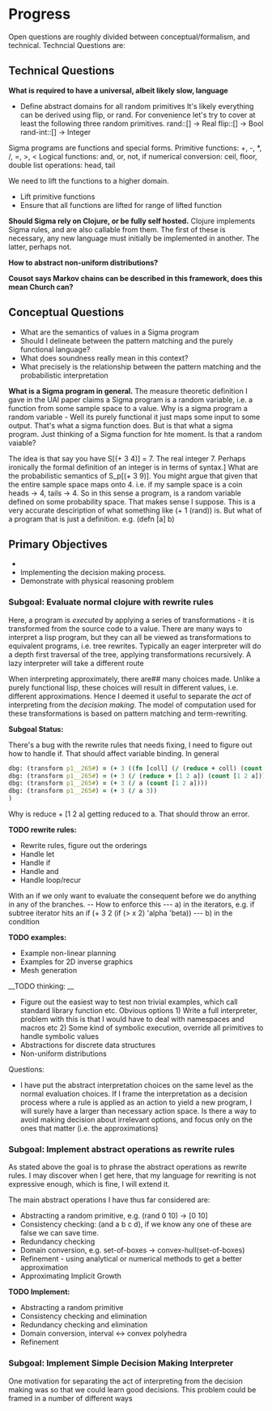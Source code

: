 # Progress

Open questions are roughly divided between conceptual/formalism, and technical.
Techncial Questions are:
## Technical Questions ##

__What is required to have a universal, albeit likely slow, language__
- Define abstract domains for all random primitives
It's likely everything can be derived using flip, or rand.  For convenience let's try to cover at least the following three random primitives.
rand::[] -> Real
flip::[] -> Bool
rand-int::[] -> Integer

Sigma programs are functions and special forms.
Primitive functions: +, -, *, /, =, >, <
Logical functions: and, or, not, if
numerical conversion: ceil, floor, double
list operations: head, tail

We need to lift the functions to a higher domain.

- Lift primitive functions
- Ensure that all functions are lifted for range of lifted function

__Should Sigma rely on Clojure, or be fully self hosted.__
Clojure implements Sigma rules, and are also callable from them.
The first of these is necessary, any new language must initially be implemented in another. The latter, perhaps not.

__How to abstract non-uniform distributions?__

__Cousot says Markov chains can be described in this framework, does this mean Church can?__

## Conceptual Questions
- What are the semantics of values in a Sigma program
- Should I delineate between the pattern matching and the purely functional language?
- What does soundness really mean in this context?
- What precisely is the relationship between the pattern matching and the probabilistic interpretation

__What is a Sigma program in general.__
The measure theoretic definition I gave in the UAI paper claims a Sigma program is a random variable, i.e. a function from some sample space to a value.
Why is a sigma program a random variable - Well its purely functional it just maps some input to some output.  That's what a sigma function does.  But is that what a sigma program.  Just thinking of a Sigma function for hte moment.  Is that a random vaiable?  

The idea is that say you have S[(+ 3 4)] = 7. The real integer 7.  Perhaps ironically the formal definition of  an integer is in terms of syntax.]
What are the probabilistic semantics of S_p[(+ 3 9)].
You might argue that given that the entire sample space maps onto 4.
i.e. if my sample space is a coin heads -> 4, tails -> 4.
So in this sense a program, is a random variable defined on some probability space.
That makes sense I suppose.
This is a very accurate desciription of what something like (+ 1 (rand)) is.
But what of a program that is just a definition.
e.g. (defn [a] b)

## Primary Objectives ##

- 
- Implementing the decision making process.
- Demonstrate with physical reasoning problem

### Subgoal: Evaluate normal clojure with rewrite rules ###
Here, a program is _executed_ by applying a series of transformations - it is transformed from the source code to a value.
There are many ways to interpret a lisp program, but they can all be viewed as transformations to equivalent programs, i.e. tree rewrites.
Typically an eager interpreter will do a depth first traversal of the tree, applying transformations recursively.
A lazy interpreter will take a different route

When interpreting approximately, there are## many choices made.
Unlike a purely functional lisp, these choices will result in different values, i.e. different approximations.
Hence I deemed it useful to separate the _act_ of interpreting from the _decision making_.
The model of computation used for these transformations is based on pattern matching and term-rewriting.

__Subgoal Status:__

There's a bug with the rewrite rules that needs fixing, I need to figure out how to handle if.  That should affect variable binding.  In general
```Clojure
dbg: (transform p1__265#) = (+ 3 ((fn [coll] (/ (reduce + coll) (count coll))) [1 2 a]))
dbg: (transform p1__265#) = (+ 3 (/ (reduce + [1 2 a]) (count [1 2 a])))
dbg: (transform p1__265#) = (+ 3 (/ a (count [1 2 a])))
dbg: (transform p1__265#) = (+ 3 (/ a 3))
)
```
Why is reduce + [1 2 a] getting reduced to a. That should throw an error.


__TODO rewrite rules:__

- Rewrite rules, figure out the orderings
- Handle let
- Handle if
- Handle and
- Handle loop/recur

With an if we only want to evaluate the consequent before we do anything
in any of the branches.
-- How to enforce this
--- a) in the iterators, e.g. if subtree iterator hits an if
(+ 3 2 (if (> x 2) 'alpha 'beta))
--- b) in the condition

__TODO examples:__

- Example non-linear planning
- Examples for 2D inverse graphics
- Mesh generation

__TODO thinking:
__
- Figure out the easiest way to test non trivial examples, which call standard library function etc. Obvious options 1) Write a full interpreter, problem with this is that I would have to deal with namespaces and macros etc 2) Some kind of symbolic execution, override all primitives to handle symbolic values
- Abstractions for discrete data structures
- Non-uniform distributions

Questions:
- I have put the abstract interpretation choices on the same level as the normal evaluation choices.  If I frame the interpretation as a decision process where a rule is applied as an action to yield a new program, I will surely have a larger than necessary action space.  Is there a way to avoid making decision about irrelevant options, and focus only on the ones that matter (i.e. the approximations)

### Subgoal: Implement abstract operations as rewrite rules ###
As stated above the goal is to phrase the abstract operations as rewrite rules.
I may discover when I get here, that my language for rewriting is not expressive enough, which is fine, I will extend it.

The main abstract operations I have thus far considered are:
- Abstracting a random primitive, e.g. (rand 0 10) -> [0 10]
- Consistency checking: (and a b c d), if we know any one of these are false we can save time.
- Redundancy checking
- Domain conversion, e.g. set-of-boxes -> convex-hull(set-of-boxes)
- Refinement - using analytical or numerical methods to get a better approximation
- Approximating Implicit Growth

__TODO Implement:__
- Abstracting a random primitive
- Consistency checking and elimination
- Redundancy checking and elimination 
- Domain conversion, interval <-> convex polyhedra
- Refinement

### Subgoal: Implement Simple Decision Making Interpreter ###
One motivation for separating the act of interpreting from the decision making was so that we could learn good decisions.
This problem could be framed in a number of different ways